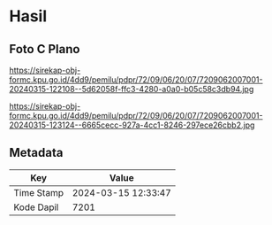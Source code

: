 # Hasil

## Foto C Plano

https://sirekap-obj-formc.kpu.go.id/4dd9/pemilu/pdpr/72/09/06/20/07/7209062007001-20240315-122108--5d62058f-ffc3-4280-a0a0-b05c58c3db94.jpg

https://sirekap-obj-formc.kpu.go.id/4dd9/pemilu/pdpr/72/09/06/20/07/7209062007001-20240315-123124--6665cecc-927a-4cc1-8246-297ece26cbb2.jpg


## Metadata

| Key        | Value               |
| ---------- | ------------------- |
| Time Stamp | 2024-03-15 12:33:47 |
| Kode Dapil | 7201                |




